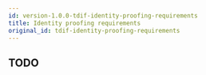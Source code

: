 ```yaml
---
id: version-1.0.0-tdif-identity-proofing-requirements
title: Identity proofing requirements
original_id: tdif-identity-proofing-requirements
---
```


## TODO
